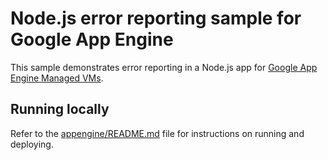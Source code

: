 # Node.js error reporting sample for Google App Engine

This sample demonstrates error reporting in a Node.js app for
[Google App Engine Managed VMs](https://cloud.google.com/appengine).

## Running locally

Refer to the [appengine/README.md](../README.md) file for instructions on
running and deploying.
